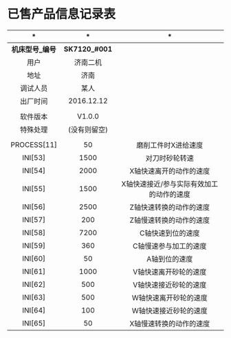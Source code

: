 # 已售产品信息记录表

|*|*|*|
|:----:|:----:|:----:|
|**机床型号_编号**|**SK7120_#001**|
|用户|济南二机
|地址|济南
|调试人员|某人
|出厂时间|2016.12.12
|||
|软件版本|V1.0.0
|特殊处理|(没有则留空)
|||
|PROCESS[11]|50|磨削工件时X进给速度
|INI[53]|1500|对刀时砂轮转速
|INI[54]|2000|X轴快速离开的动作的速度
|INI[55]|1500|X轴快速接近/参与实际有效加工的动作的速度
|INI[56]|2500|Z轴快速转换的动作的速度
|INI[57]|200|Z轴慢速转换的动作的速度
|INI[58]|7200|C轴快速到位的速度
|INI[59]|360|C轴慢速参与加工的速度
|INI[60]|50|A轴到位的速度
|INI[61]|1000|V轴快速离开砂轮的速度
|INI[62]|500|V轴快速接近砂轮的速度
|INI[63]|500|W轴快速离开砂轮的速度
|INI[64]|100|W轴快速接近砂轮的速度
|INI[65]|50|X轴慢速转换的动作的速度
